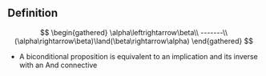 ## Definition

$$
\begin{gathered}
\alpha\leftrightarrow\beta\\
-------\\
(\alpha\rightarrow\beta)\land(\beta\rightarrow\alpha)
\end{gathered}
$$

- A biconditional proposition is equivalent to an implication and its inverse with an And connective
